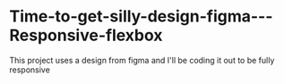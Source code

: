 # Time-to-get-silly-design-figma---Responsive-flexbox
This project uses a design from figma and I'll be coding it out to be fully responsive